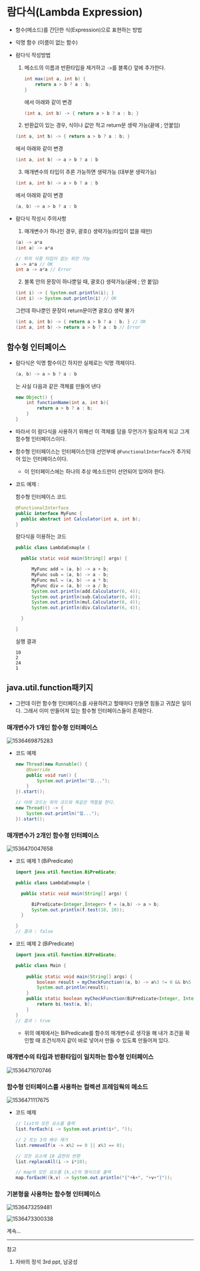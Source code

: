 # 람다식(Lambda Expression)

* 함수(메소드)를 간단한 식(Expression)으로 표현하는 방법

* 익명 함수 (이름이 없는 함수)

* 람다식 작성방법

  1. 메소드의 이름과 반환타입을 제거하고 `->`를 블록{} 앞에 추가한다.

     ``` java
     int max(int a, int b) {
         return a > b ? a : b;
     }
     ```

     에서 아래와 같이 변경

     ``` java
     (int a, int b) -> { return a > b ? a : b; }
     ```

  2.  반환값이 있는 경우, 식이나 값만 적고 return문 생략 가능(끝에 ; 안붙임)

     ``` java
     (int a, int b) -> { return a > b ? a : b; }
     ```

     에서 아래와 같이 변경

     ``` java
     (int a, int b) -> a > b ? a : b
     ```

  3.  매개변수의 타입이 추론 가능하면 생략가능 (대부분 생략가능)

     ``` java
     (int a, int b) -> a > b ? a : b
     ```

     에서 아래와 같이 변경

     ``` java
     (a, b) -> a > b ? a : b
     ```

* 람다식 작성시 주의사항

  1.  매개변수가 하나인 경우, 괄호() 생략가능(타입이 없을 때만)

     ``` java
     (a) -> a*a
     (int a) -> a*a
     
     // 위의 식중 타입이 없는 위만 가능
     a -> a*a // OK
     int a -> a*a // Error
     ```

  2.  블록 안의 문장이 하나뿐일 때, 괄호{} 생략가능(끝에 ; 안 붙임)

     ``` java
     (int i) -> { System.out.println(i); }
     (int i) -> System.out.println(i) // OK
     ```

     그런데 하나뿐인 문장이 return문이면 괄호{} 생략 불가

     ``` java
     (int a, int b) -> { return a > b ? a : b; } // OK
     (int a, int b) -> return a > b ? a : b // Error
     ```



## 함수형 인터페이스

* 람다식은 익명 함수이긴 하지만 실제로는 익명 객체이다.

  ``` java
  (a, b) -> a > b ? a : b
  ```

  는 사실 다음과 같은 객체를 만들어 낸다

  ``` java
  new Object() {
      int functionName(int a, int b){
          return a > b ? a : b;
      }
  }
  ```

* 따라서 이 람다식을 사용하기 위해선 이 객체를 담을 무언가가 필요하게 되고 그게 함수형 인터페이스이다.

* 함수형 인터페이스는 인터페이스인데 선언부에 `@FunctionalInterface`가 추가되어 있는 인터페이스이다.

  * 이 인터페이스에는 하나의 추상 메소드만이 선언되어 있어야 한다.

* 코드 예제 :

  함수형 인터페이스 코드

  ``` java
  @FunctionalInterface
  public interface MyFunc {
  	public abstract int Calculator(int a, int b);
  }
  ```

  람다식을 이용하는 코드

  ``` java
  public class LambdaExmaple {
  
  	public static void main(String[] args) {
  
  		MyFunc add = (a, b) -> a + b;
  		MyFunc sub = (a, b) -> a - b;
  		MyFunc mul = (a, b) -> a * b;
  		MyFunc div = (a, b) -> a / b;
  		System.out.println(add.Calculator(6, 4));
  		System.out.println(sub.Calculator(6, 4));
  		System.out.println(mul.Calculator(6, 4));
  		System.out.println(div.Calculator(6, 4));
  
  	}
  
  }
  ```

  실행 결과

  ```
  10
  2
  24
  1
  ```



## java.util.function패키지

* 그런데 이런 함수형 인터페이스를 사용하려고 할때마다 만들면 힘들고 귀찮은 일이다. 그래서 이미 만들어져 있는 함수형 인터페이스들이 존재한다.



### 매개변수가 1개인 함수형 인터페이스

![1536469875283](img/functionPackage1.png)

* 코드 예제

  ``` java
  new Thread(new Runnable() {
      @Override
      public void run() {
          System.out.println("헐...");
      }
  }).start();
  
  // 아래 코드는 위의 코드와 똑같은 역할을 한다.
  new Thread(() -> {
      System.out.println("헐...");
  }).start();
  ```



### 매개변수가 2개인 함수형 인터페이스

![1536470047658](img/functionPackage2.png)

* 코드 예제 1 (BiPredicate)

  ``` java
  import java.util.function.BiPredicate;
  
  public class LambdaExmaple {
  
  	public static void main(String[] args) {
  
  		BiPredicate<Integer,Integer> f = (a,b) -> a > b;
  		System.out.println(f.test(10, 20));
  	}
  
  }
  // 결과 : false
  ```

* 코드 예제 2 (BiPredicate)

  ``` java
  import java.util.function.BiPredicate;
  
  public class Main {
      
      public static void main(String[] args) {
          boolean result = myCheckFunction((a, b) -> a%3 != 0 && b%5 != 0, 10, 9);
          System.out.println(result);
      }
      public static boolean myCheckFunction(BiPredicate<Integer, Integer> bi, Integer a, Integer b) {
          return bi.test(a, b);
      }
  }
  // 결과 : true
  ```

  * 위의 예제에서는 BiPredicate를 함수의 매개변수로 생각을 해 내가 조건을 확인할 때 조건식까지 같이 바로 넣어서 만들 수 있도록 만들어져 있다.



### 매개변수의 타입과 반환타입이 일치하는 함수형 인터페이스

![1536471070746](img/functionPackage3.png)



### 함수형 인터페이스를 사용하는 컬렉션 프레임웍의 메소드

![1536471117675](img/functionPackage4.png)

* 코드 예제

  ``` java
  // list의 모든 요소를 출력
  list.forEach(i -> System.out.print(i+", "));
  
  // 2 또는 3의 배수 제거
  list.removeIf(x -> x%2 == 0 || x%3 == 0);
  
  // 모든 요소에 10 곱한뒤 반환
  list.replaceAll(i -> i*10);
  
  // map의 모든 요소를 {k,v}의 형식으로 출력
  map.forEacH((k,v) -> System.out.println("{"+k+", "+v+"}"));
  ```


### 기본형을 사용하는 함수형 인터페이스

![1536473259481](img/functionPackage5.png)

![1536473300338](img/functionPackage5_1.png)





계속...



















------

참고

1. 자바의 정석 3rd ppt, 남궁성

